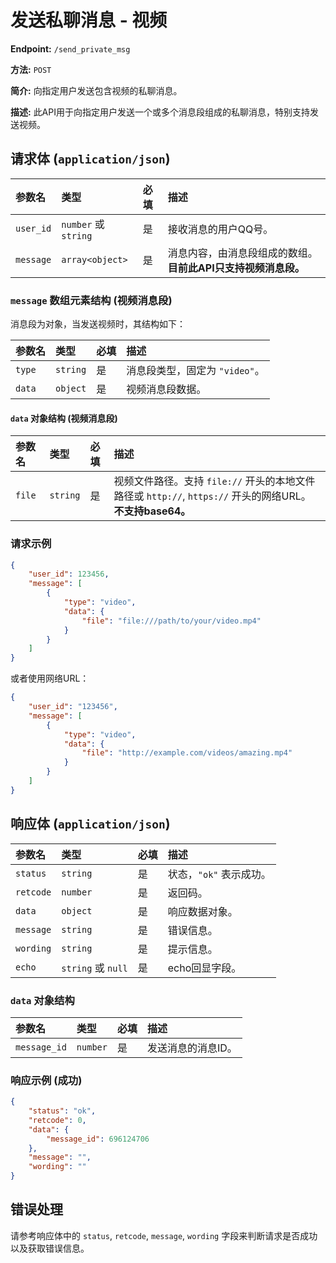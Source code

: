 # 发送私聊消息 - 视频

**Endpoint:** `/send_private_msg`

**方法:** `POST`

**简介:** 向指定用户发送包含视频的私聊消息。

**描述:** 此API用于向指定用户发送一个或多个消息段组成的私聊消息，特别支持发送视频。

## 请求体 (`application/json`)

| 参数名    | 类型           | 必填 | 描述                               |
| :-------- | :------------- | :--- | :--------------------------------- |
| `user_id` | `number` 或 `string` | 是   | 接收消息的用户QQ号。                |
| `message` | `array<object>` | 是   | 消息内容，由消息段组成的数组。**目前此API只支持视频消息段。** |

### `message` 数组元素结构 (视频消息段)

消息段为对象，当发送视频时，其结构如下：

| 参数名 | 类型   | 必填 | 描述                                  |
| :----- | :----- | :--- | :------------------------------------ |
| `type` | `string` | 是   | 消息段类型，固定为 `"video"`。        |
| `data` | `object` | 是   | 视频消息段数据。                      |

#### `data` 对象结构 (视频消息段)

| 参数名 | 类型   | 必填 | 描述                                                                                             |
| :----- | :----- | :--- | :----------------------------------------------------------------------------------------------- |
| `file` | `string` | 是   | 视频文件路径。支持 `file://` 开头的本地文件路径或 `http://`, `https://` 开头的网络URL。**不支持base64。** |

### 请求示例

```json
{
    "user_id": 123456,
    "message": [
        {
            "type": "video",
            "data": {
                "file": "file:///path/to/your/video.mp4"
            }
        }
    ]
}
```

或者使用网络URL：

```json
{
    "user_id": "123456",
    "message": [
        {
            "type": "video",
            "data": {
                "file": "http://example.com/videos/amazing.mp4"
            }
        }
    ]
}
```

## 响应体 (`application/json`)

| 参数名    | 类型    | 必填 | 描述                     |
| :-------- | :------ | :--- | :----------------------- |
| `status`  | `string` | 是   | 状态，`"ok"` 表示成功。 |
| `retcode` | `number` | 是   | 返回码。                   |
| `data`    | `object` | 是   | 响应数据对象。             |
| `message` | `string` | 是   | 错误信息。                 |
| `wording` | `string` | 是   | 提示信息。                 |
| `echo`    | `string` 或 `null` | 是   | echo回显字段。            |

### `data` 对象结构

| 参数名     | 类型    | 必填 | 描述   |
| :--------- | :------ | :--- | :----- |
| `message_id` | `number` | 是   | 发送消息的消息ID。 |

### 响应示例 (成功)

```json
{
    "status": "ok",
    "retcode": 0,
    "data": {
        "message_id": 696124706
    },
    "message": "",
    "wording": ""
}
```

## 错误处理

请参考响应体中的 `status`, `retcode`, `message`, `wording` 字段来判断请求是否成功以及获取错误信息。
